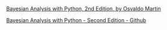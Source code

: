 [Bayesian Analysis with Python, 2nd Edition, by Osvaldo Martin](https://www.packtpub.com/product/bayesian-analysis-with-python-second-edition/9781789341652)

[Bayesian Analysis with Python - Second Edition - Github](https://github.com/aloctavodia/BAP)
